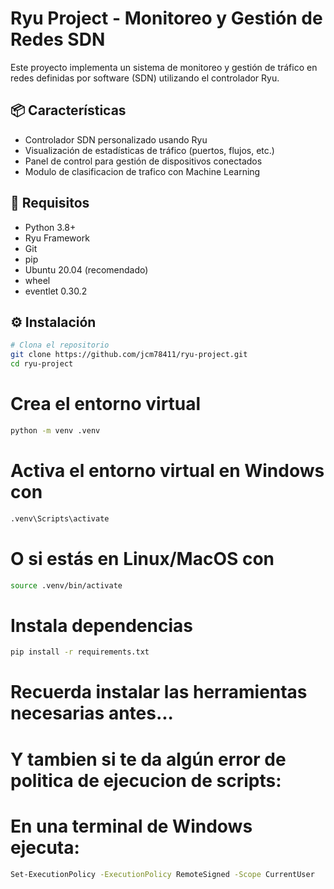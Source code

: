 # Ryu Project - Monitoreo y Gestión de Redes SDN

Este proyecto implementa un sistema de monitoreo y gestión de tráfico en redes definidas por software (SDN) utilizando el controlador Ryu.

## 📦 Características

- Controlador SDN personalizado usando Ryu
- Visualización de estadísticas de tráfico (puertos, flujos, etc.)
- Panel de control para gestión de dispositivos conectados
- Modulo de clasificacion de trafico con Machine Learning

## 🚀 Requisitos

- Python 3.8+
- Ryu Framework
- Git
- pip
- Ubuntu 20.04 (recomendado)
- wheel
- eventlet 0.30.2

## ⚙️ Instalación

```bash
# Clona el repositorio
git clone https://github.com/jcm78411/ryu-project.git
cd ryu-project
```

# Crea el entorno virtual
```bash
python -m venv .venv
```

# Activa el entorno virtual en Windows con
```bash
.venv\Scripts\activate
```

# O si estás en Linux/MacOS con
```bash
source .venv/bin/activate
```

# Instala dependencias

```bash
pip install -r requirements.txt
```

# Recuerda instalar las herramientas necesarias antes...

# Y tambien si te da algún error de politica de ejecucion de scripts:

# En una terminal de Windows ejecuta:

```bash
Set-ExecutionPolicy -ExecutionPolicy RemoteSigned -Scope CurrentUser
```